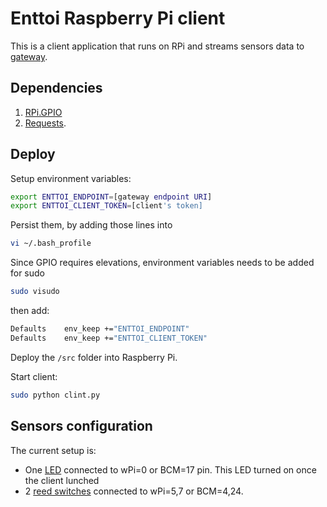 # Enttoi Raspberry Pi client

This is a client application that runs on RPi and streams sensors data to [gateway](https://github.com/Enttoi/enttoi-gateway).

## Dependencies

1. [RPi.GPIO](https://pypi.python.org/pypi/RPi.GPIO) 
2. [Requests](http://www.python-requests.org/en/latest/). 

## Deploy 

Setup environment variables:
```bash
export ENTTOI_ENDPOINT=[gateway endpoint URI]
export ENTTOI_CLIENT_TOKEN=[client's token]
```

Persist them, by adding those lines into
```bash
vi ~/.bash_profile
```

Since GPIO requires elevations, environment variables needs to be added for sudo 
```bash
sudo visudo
```
then add:
```bash
Defaults	env_keep +="ENTTOI_ENDPOINT"
Defaults	env_keep +="ENTTOI_CLIENT_TOKEN"
```

Deploy the ```/src``` folder into Raspberry Pi. 

Start client:
```bash
sudo python clint.py
```

## Sensors configuration

The current setup is:
* One [LED](http://www.aliexpress.com/item//32377761083.html) connected to wPi=0 or BCM=17 pin. This LED turned on once the client lunched
* 2 [reed switches](http://www.aliexpress.com/item//32424305003.html) connected to wPi=5,7 or BCM=4,24. 
